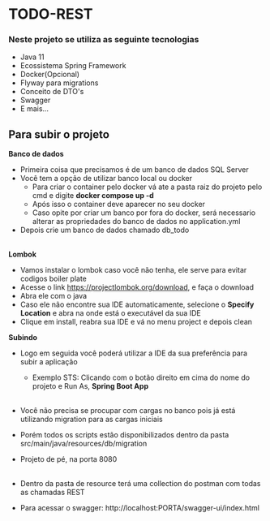 # TODO-REST

### Neste projeto se utiliza as seguinte tecnologias

- Java 11
- Ecossistema Spring Framework
- Docker(Opcional)
- Flyway para migrations
- Conceito de DTO's
- Swagger
- E mais...

## Para subir o projeto


**Banco de dados**
- Primeira coisa que precisamos é de um banco de dados SQL Server
- Você tem a opção de utilizar banco local ou docker
	- Para criar o container pelo docker vá ate a pasta raiz do projeto pelo cmd e digite **docker compose up -d** 
	- Após isso o container deve aparecer no seu docker
	- Caso opite por criar um banco por fora do docker, será necessario alterar as propriedades do banco de dados no application.yml
- Depois crie um banco de dados chamado db_todo
<br/><br/>

**Lombok** 
- Vamos instalar o lombok caso você não tenha, ele serve para evitar codigos boiler plate
- Acesse o link https://projectlombok.org/download, e faça o download 
- Abra ele com o java
- Caso ele não encontre sua IDE automaticamente, selecione o **Specify Location** e abra na onde está o executável da sua IDE
- Clique em install, reabra sua IDE e vá no menu project e depois clean
	
**Subindo** 
- Logo em seguida você poderá utilizar a IDE da sua preferência para subir a aplicação
   - Exemplo STS: Clicando com o botão direito em cima do nome do projeto e Run As, **Spring Boot App**
<br/><br/>
- Você não precisa se procupar com cargas no banco pois já está utilizando migration para as cargas iniciais
- Porém todos os scripts estão disponibilizados dentro da pasta src/main/java/resources/db/migration
- Projeto de pé, na porta 8080
<br /><br/>
- Dentro da pasta de resource terá uma collection do postman com todas as chamadas REST
	
- Para acessar o swagger: http://localhost:PORTA/swagger-ui/index.html
